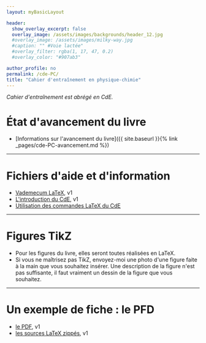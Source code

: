 ```yaml
---
layout: myBasicLayout

header:
  show_overlay_excerpt: false
  overlay_image: /assets/images/backgrounds/header_12.jpg
  #overlay_image: /assets/images/milky-way.jpg
  #caption: "" #Voie lactée"
  #overlay_filter: rgba(1, 17, 47, 0.2)
  #overlay_color: "#907ab3"

author_profile: no
permalink: /cde-PC/
title: "Cahier d'entraînement en physique-chimie"
---
```


*Cahier d'entraînement est abrégé en CdE.*

# État d'avancement du livre

- [Informations sur l'avancement du livre]({{ site.baseurl }}{% link _pages/cde-PC-avancement.md %})

---

# Fichiers d'aide et d'information

- [Vademecum LaTeX](vademecum_LaTeX_v1.pdf), v1
- [L'introduction du CdE](introduction_CdE_PC_v1.pdf), v1
- [Utilisation des commandes LaTeX du CdE](cahier_de_calcul_v12.pdf)

---

# Figures TikZ

- Pour les figures du livre, elles seront toutes réalisées en LaTeX.
- Si vous ne maîtrisez pas TikZ, envoyez-moi une photo d'une figure faite à la main que vous souhaitez insérer. Une description de la figure n'est pas suffisante, il faut vraiment un dessin de la figure que vous souhaitez.

---

# Un exemple de fiche : le PFD

- [le PDF](fiche_MCA01_CBD_v1.pdf), v1
- [les sources LaTeX zippés](fiche_MCA01_v1.zip), v1

